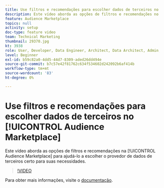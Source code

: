 ```yaml
---
title: Use filtros e recomendações para escolher dados de terceiros no Audience Marketplace
description: Este vídeo aborda as opções de filtros e recomendações no Audience Marketplace para ajudar você a escolher o provedor de dados de terceiros certo para suas necessidades.
feature: Audience Marketplace
topics: null
activity: setup
doc-type: feature video
team: Technical Marketing
thumbnail: 29370.jpg
kt: 3938
role: User, Developer, Data Engineer, Architect, Data Architect, Admin, Leader
level: Beginner
exl-id: b59c82a0-4dd5-44d7-8309-aded26dd494e
source-git-commit: b7c57e42f81762c634f534602d242092b6af414b
workflow-type: tm+mt
source-wordcount: '83'
ht-degree: 0%

---
```


# Use filtros e recomendações para escolher dados de terceiros no [!UICONTROL Audience Marketplace]

Este vídeo aborda as opções de filtros e recomendações na [!UICONTROL Audience Marketplace] para ajudá-lo a escolher o provedor de dados de terceiros certo para suas necessidades.

>[!VIDEO](https://video.tv.adobe.com/v/29370/?quality=12)

Para obter mais informações, visite o [documentação](https://experienceleague.adobe.com/docs/audience-manager/user-guide/features/audience-marketplace/audience-marketplace-for-data-buyers/marketplace-data-buyers.html).
